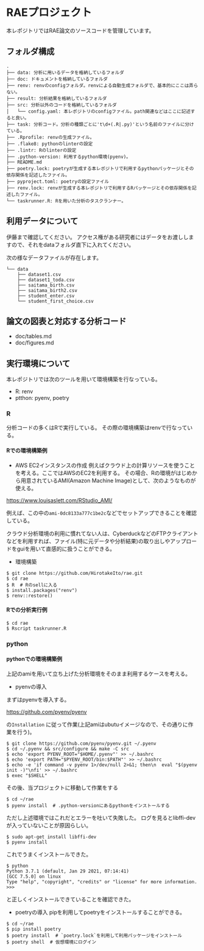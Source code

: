 # RAEプロジェクト
本レポジトリではRAE論文のソースコードを管理しています。
## フォルダ構成
```
.
├── data: 分析に用いるデータを格納しているフォルダ
├── doc: ドキュメントを格納しているフォルダ
├── renv: renvのconfigフォルダ。renvによる自動生成フォルダで、基本的にここは弄らない。
├── result: 分析結果を格納しているフォルダ
├── src: 分析以外のコードを格納しているフォルダ
│   └── config.yaml: 本レポジトリのconfigファイル。path関連などはここに記述すると良い。
├── task: 分析コード。分析の種類ごとに't\d+(.R|.py)'という名前のファイルに分けている。
├── .Rprofile: renvの生成ファイル。
├── .flake8: pythonのlinterの設定
├── .lintr: Rのlinterの設定
├── .python-version: 利用するpython環境(pyenv)。
├── README.md
├── poetry.lock: poetryが生成する本レポジトリで利用するpythonパッケージとその依存関係を記述したファイル。
├── pyproject.toml: poetryの設定ファイル
├── renv.lock: renvが生成する本レポジトリで利用するRパッケージとその依存関係を記述したファイル。
└── taskrunner.R: Rを用いた分析のタスクランナー。
```
## 利用データについて
伊藤まで確認してください。
アクセス権がある研究者にはデータをお渡ししますので、それをdataフォルダ直下に入れてください。

次の様なデータファイルが存在します。
```
└── data
    ├── dataset1.csv
    ├── dataset1_toda.csv
    ├── saitama_birth.csv
    ├── saitama_birth2.csv
    ├── student_enter.csv
    └── student_first_choice.csv
```

## 論文の図表と対応する分析コード
- doc/tables.md
- doc/figures.md
## 実行環境について
本レポジトリでは次のツールを用いて環境構築を行なっている。
- R: renv
- ptthon: pyenv, poetry
### R
分析コードの多くはRで実行している。
その際の環境構築はrenvで行なっている。
#### Rでの環境構築例
- AWS EC2インスタンスの作成
例えばクラウド上の計算リソースを使うことを考える。ここではAWSのEC2を利用する。
その場合、Rの環境がはじめから用意されているAMI(Amazon Machine Image)として、次のようなものが使える。

https://www.louisaslett.com/RStudio_AMI/

例えば、この中の`ami-0dc8133a777c1be2c`などでセットアップできることを確認している。

クラウド分析環境の利用に慣れてない人は、CyberduckなどのFTPクライアントなどを利用すれば、ファイル(特に元データや分析結果)の取り出しやアップロードをguiを用いて直感的に扱うことができる。


- 環境構築
```
$ git clone https://github.com/HirotakeIto/rae.git
$ cd rae
$ R  # Rのsellに入る
$ install.packages("renv")
$ renv::restore()
```
#### Rでの分析実行例
```
$ cd rae
$ Rscript taskrunner.R
```
### python
#### pythonでの環境構築例

上記のamiを用いて立ち上げた分析環境をそのまま利用するケースを考える。
- pyenvの導入

まずはpyenvを導入する。

https://github.com/pyenv/pyenv

の`Installation` に従って作業(上記amiはubutuイメージなので、その通りに作業を行う)。

```
$ git clone https://github.com/pyenv/pyenv.git ~/.pyenv
$ cd ~/.pyenv && src/configure && make -C src
$ echo 'export PYENV_ROOT="$HOME/.pyenv"' >> ~/.bashrc
$ echo 'export PATH="$PYENV_ROOT/bin:$PATH"' >> ~/.bashrc
$ echo -e 'if command -v pyenv 1>/dev/null 2>&1; then\n  eval "$(pyenv init -)"\nfi' >> ~/.bashrc
$ exec "$SHELL"
```
その後、当プロジェクトに移動して作業をする
```
$ cd ~/rae
$ pyenv install  # .python-versionにあるpythonをインストールする
```
ただし上述環境ではこれだとエラーを吐いて失敗した。
ログを見るとlibffi-devが入っていないことが原因らしい。

```
$ sudo apt-get install libffi-dev
$ pyenv install
```
これでうまくインストールできた。
```
$ python
Python 3.7.1 (default, Jan 29 2021, 07:14:41) 
[GCC 7.5.0] on linux
Type "help", "copyright", "credits" or "license" for more information.
>>> 
```
と正しくインストールできていることを確認できた。

- poetryの導入
pipを利用してpoetryをインストールすることができる。

```
$ cd ~/rae
$ pip install poetry
$ poetry install  # `poetry.lock`を利用して利用パッケージをインストール
$ poetry shell  # 仮想環境にログイン
```
